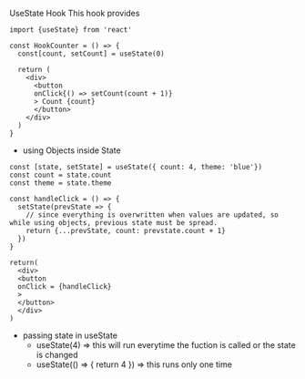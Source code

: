 UseState Hook
This hook provides 
```
import {useState} from 'react'

const HookCounter = () => {
  const[count, setCount] = useState(0)

  return (
    <div>
      <button
      onClick{() => setCount(count + 1)}
      > Count {count}
      </button>
    </div>
  )
}

```

- using Objects inside State

```
const [state, setState] = useState({ count: 4, theme: 'blue'})
const count = state.count
const theme = state.theme

const handleClick = () => {
  setState(prevState => {
    // since everything is overwritten when values are updated, so while using objects, previous state must be spread.
    return {...prevState, count: prevstate.count + 1}
  })
}

return(
  <div>
  <button
  onClick = {handleClick}
  >
  </button>
  </div>
)
```

- passing state in useState
  - useState(4) => this will run everytime the fuction is called or the state is changed
  - useState(() => {
    return 4
    }) => this runs only one time
